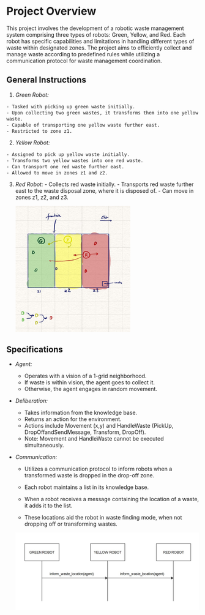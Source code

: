   # Project Overview

  This project involves the development of a robotic waste management system comprising three types of robots: Green, Yellow, and Red. Each robot has specific capabilities and limitations in handling different types of waste within designated zones. The project aims to efficiently collect and manage waste according to predefined rules while utilizing a communication protocol for waste management coordination.

  ## General Instructions

  1. _Green Robot:_

    - Tasked with picking up green waste initially.
    - Upon collecting two green wastes, it transforms them into one yellow waste.
    - Capable of transporting one yellow waste further east.
    - Restricted to zone z1.

  2. _Yellow Robot:_

    - Assigned to pick up yellow waste initially.
    - Transforms two yellow wastes into one red waste.
    - Can transport one red waste further east.
    - Allowed to move in zones z1 and z2.

  3. _Red Robot:_
    - Collects red waste initially.
    - Transports red waste further east to the waste disposal zone, where it is disposed of.
    - Can move in zones z1, z2, and z3.
    <p >
    <img src="map.jpg" alt="map schema" width="300"/>

  </p>

  ## Specifications

  - _Agent:_

    - Operates with a vision of a 1-grid neighborhood.
    - If waste is within vision, the agent goes to collect it.
    - Otherwise, the agent engages in random movement.

  - _Deliberation:_

    - Takes information from the knowledge base.
    - Returns an action for the environment.
    - Actions include Movement (x,y) and HandleWaste (PickUp, DropOffandSendMessage, Transform, DropOff).
    - Note: Movement and HandleWaste cannot be executed simultaneously.

  - _Communication:_

    - Utilizes a communication protocol to inform robots when a transformed waste is dropped in the drop-off zone.
    - Each robot maintains a list in its knowledge base.
    - When a robot receives a message containing the location of a waste, it adds it to the list.
    - These locations aid the robot in waste finding mode, when not dropping off or transforming wastes.

      <p >
    <img src="diagram.jpg" alt="communication protocol" width="700"/>

  </p>


